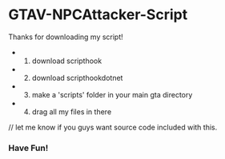 # GTAV-NPCAttacker-Script


Thanks for downloading my script!

- 1. download scripthook
- 2. download scripthookdotnet
- 3. make a 'scripts' folder in your main gta directory
- 4. drag all my files in there

// let me know if you guys want source code included with this.


### Have Fun!
